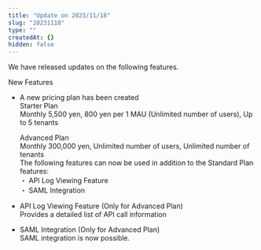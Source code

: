 ```yaml
---
title: "Update on 2023/11/18"
slug: "20231118"
type: ""
createdAt: {}
hidden: false
---
```

We have released updates on the following features.

New Features

- A new pricing plan has been created  
    Starter Plan  
      Monthly 5,500 yen, 800 yen per 1 MAU (Unlimited number of users), Up to 5 tenants

    Advanced Plan  
      Monthly 300,000 yen, Unlimited number of users, Unlimited number of tenants  
      The following features can now be used in addition to the Standard Plan features:  
      ・ API Log Viewing Feature  
      ・ SAML Integration

- API Log Viewing Feature (Only for Advanced Plan)  
    Provides a detailed list of API call information

- SAML Integration (Only for Advanced Plan)  
    SAML integration is now possible.
